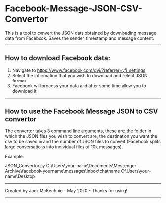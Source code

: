 # Facebook-Message-JSON-CSV-Convertor

This is a tool to convert the JSON data obtained by downloading message data from Facebook. Saves the sender, timestamp and message content.

------------------------------
How to download Facebook data:
------------------------------

1. Navigate to https://www.facebook.com/dyi/?referrer=yfi_settings
2. Select the information that you wish to download and select JSON format 
3. Facebook will process your data and after some time allow you to download it 

-----------------------------------------------------
How to use the Facebook Message JSON to CSV convertor
-----------------------------------------------------

The convertor takes 3 command line arguments, these are: the folder in which the JSON files you wish to convert are, the destination you want the csv to be saved in and the number of JSON files to convert (Facebook splits large conversations into individual files of 10k messages). 

Example:

JSON_Convertor.py C:\Users\your-name\Documents\Messenger Archive\facebook-yourname\messages\inbox\chatname C:\Users\your-name\Desktop

************************************
Created by Jack McKechnie - May 2020 - Thanks for using!
************************************
